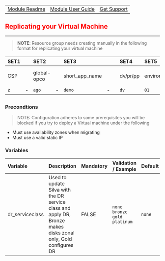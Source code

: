 ||||
|:--|:--|:--
|[Module Readme](../README.md)|[Module User Guide](../)|[Get Support](https://confluence.axa.com/confluence/x/L49iDw)|
##
## <font color="red"><b>Replicating your Virtual Machine</b></font>

---
> **NOTE**:
> Resource group needs creating manually in the following format for replicating your virtual machine
####
####
| SET1 	|   	| **SET2**       	|   	| **SET3**          	|   	|   	| **SET4**            	| **SET5**             	|   	| **SET6**         	|   	| **SET7** 	|  **SET8** 	|
|:-------	|:---	|:-------------	|:---	|:----------------	|:---	|:---	|:------------------	|:-------------------	|:---	|:---------------	|:---	|:-------	|:-------	|
| CSP   	|   	| global-opco 	|   	| short_app_name 	|   	|   	| dv/pr/pp  	| environment_index 	|   	| location_code (location) 	|   	| index (fixed 01)	| asr |
| `z`     	| - 	| `ago`         	| - 	| `demo`           	| - 	|   	| `dv`               	| `01`                	| - 	| `en1`           	| - 	| `01`    	| `-asr`

##
### Precondtions
> NOTE: Configuration adheres to some prerequisites you will be blocked if you try to deploy a Virtual machine under the following
- Must use availability zones when migrating
- Must use a valid static IP

### Variables
| Variable                                  	| Description                                                           	| Mandatory 	| Validation / Example     	| Default 	|
|:-------------------------------------------	|:-----------------------------------------------------------------------	|:-----------	|--------------------------	|:---------	|
| dr_serviceclass                 	            | Used to update Silva with the DR service class and apply DR, Bronze makes disks zonal only, Gold configures DR | FALSE     	| `none` `bronze` `gold` `platinum`  	| `none`                	|